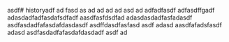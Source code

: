 asdf# historyadf
ad
fasd
as
ad
ad
ad
ad
asd
ad
adfadfasdf
adfasdffgadf
adasdadfadfasdafsdfadf
aasdfasfdsdfad
adasdasdadfasfadasdf
asdfasdadfafasdafdasdasdf
asdffdasdfasfasd
asdf
adasd
aasdfafadsfasdf
adasd
asdfasdadfafasdafdasdadf
asdf
ad

